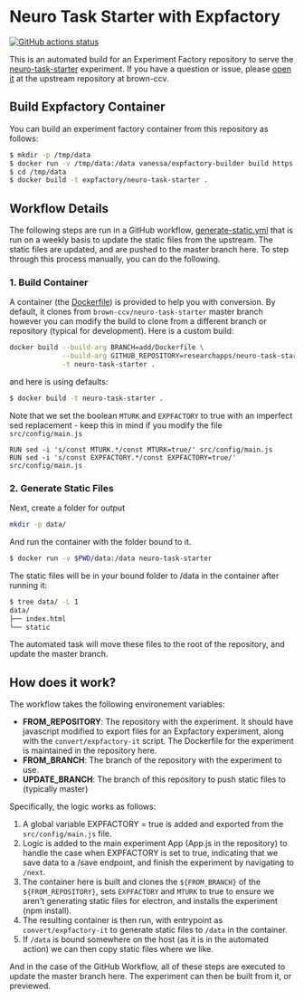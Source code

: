 # Neuro Task Starter with Expfactory

[![GitHub actions status](https://github.com/expfactory-experiments/neuro-task-starter/workflows/generate-static-experiment/badge.svg?branch=master)](https://github.com/expfactory-experiments/neuro-task-starter/actions?query=branch%3Amaster+workflow%3Agenerate-static-experiment)

This is an automated build for an Experiment Factory repository to 
serve the [neuro-task-starter](https://github.com/brown-ccv/neuro-task-starter) experiment. If you have a question
or issue, please [open it](https://github.com/brown-ccv/neuro-task-starter/issues)
at the upstream repository at brown-ccv.

## Build Expfactory Container

You can build an experiment factory container from this repository as follows:

```bash
$ mkdir -p /tmp/data
$ docker run -v /tmp/data:/data vanessa/expfactory-builder build https://github.com/expfactory-experiments/neuro-task-starter
$ cd /tmp/data
$ docker build -t expfactory/neuro-task-starter .
```

## Workflow Details

The following steps are run in a GitHub workflow, [generate-static.yml](.github/workflows/generate-static.yml) that
is run on a weekly basis to update the static files from the upstream. The static
files are updated, and are pushed to the master branch here. To step through this
process manually, you can do the following.

### 1. Build Container

A container (the [Dockerfile](Dockerfile)) is provided to help you with conversion. 
By default, it clones from `brown-ccv/neuro-task-starter` master branch however you can modify the
build to clone from a different branch or repository (typical for development). Here
is a custom build:

```bash
docker build --build-arg BRANCH=add/Dockerfile \
             --build-arg GITHUB_REPOSITORY=researchapps/neuro-task-starter \
             -t neuro-task-starter .
```

and here is using defaults:

```bash
$ docker build -t neuro-task-starter .
```

Note that we set the boolean `MTURK` and `EXPFACTORY` to true with an imperfect sed replacement - keep
this in mind if you modify the file `src/config/main.js`

```
RUN sed -i 's/const MTURK.*/const MTURK=true/' src/config/main.js
RUN sed -i 's/const EXPFACTORY.*/const EXPFACTORY=true/' src/config/main.js 
```

### 2. Generate Static Files

Next, create a folder for output

```bash
mkdir -p data/
```

And run the container with the folder bound to it. 

```bash
$ docker run -v $PWD/data:/data neuro-task-starter
```

The static files will be in your bound
folder to /data in the container after running it:

```bash
$ tree data/ -L 1
data/
├── index.html
└── static
```

The automated task will move these files to the root of the repository,
and update the master branch.

## How does it work?

The workflow takes the following environement variables:

  - **FROM_REPOSITORY**: The repository with the experiment. It should have javascript modified to export files for an Expfactory experiment, along with the `convert/expfactory-it` script. The Dockerfile for the experiment is maintained in the repository here.
  - **FROM_BRANCH**: The branch of the repository with the experiment to use.
  - **UPDATE_BRANCH**: The branch of this repository to push static files to (typically master)

Specifically, the logic works as follows:

 1. A global variable EXPFACTORY = true is added and exported from the `src/config/main.js` file.
 2. Logic is added to the main experiment App (App.js in the repository) to handle the case when EXPFACTORY is set to true, indicating that we save data to a /save endpoint, and finish the experiment by navigating to `/next`.
 3. The container here is built and clones the `${FROM_BRANCH}` of the `${FROM_REPOSITORY}`, sets `EXPFACTORY` and `MTURK` to true to ensure we aren't generating static files for electron, and installs the experiment (npm install). 
 4. The resulting container is then run, with entrypoint as `convert/expfactory-it` to generate static files to `/data` in the container.
 5. If `/data` is bound somewhere on the host (as it is in the automated action) we can then copy static files where we like.

And in the case of the GitHub Workflow, all of these steps are executed to update the master branch here. 
The experiment can then be built from it, or previewed.
